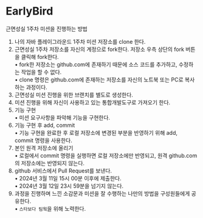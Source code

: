 # EarlyBird
근면성실 1주차 미션을 진행하는 방법

1. 나의 자바 플레이그라운드 1주차 미션 저장소를 clone 한다.
2. 근면성실 1주차 저장소를 자신의 계정으로 fork한다. 저장소 우측 상단의 fork 버튼을 클릭해 fork한다.<br>
  • fork한 저장소는 github.com에 존재하기 때문에 소스 코드를 추가하고, 수정하는 작업을 할 수 없다.<br>
  • clone 명령은 github.com에 존재하는 저장소를 자신의 노트북 또는 PC로 복사하는 과정이다.<br>
5. 근면성실 미션 진행을 위한 브랜치를 별도로 생성한다.<br>
6. 미션 진행을 위해 자신이 사용하고 있는 통합개발도구로 가져오기 한다.<br>
7. 기능 구현<br>
  • 미션 요구사항을 파악해 기능을 구현한다.<br>
8. 기능 구현 후 add, commit<br>
  • 기능 구현을 완료한 후 로컬 저장소에 변경된 부분을 반영하기 위해 add, commit 명령을 사용한다.<br>
9. 본인 원격 저장소에 올리기<br>
  • 로컬에서 commit 명령을 실행하면 로컬 저장소에만 반영되고, 원격 github.com의 저장소에는 반영되지 않는다.<br>
10. github 서비스에서 Pull Request를 보낸다.<br>
  •  2024년 3월 11일 15시 00분 이후에 제출한다.<br>
  •  2024년 3월 12일 23시 59분을 넘기지 않는다.<br>
11. 과정을 진행하며 느낀 소감문과 미션을 잘 수행하는 나만의 방법을 구성원들에게 공유한다.<br>
  •  `스타보다 팀웍`을 위해 노력한다.

